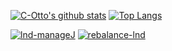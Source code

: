 [![C-Otto's github stats](https://github-readme-stats.vercel.app/api?username=C-Otto&show_icons=true&count_private=true)](https://github.com/anuraghazra/github-readme-stats)
[![Top Langs](https://github-readme-stats.vercel.app/api/top-langs/?username=C-Otto)](https://github.com/anuraghazra/github-readme-stats)

[![lnd-manageJ](https://github-readme-stats.vercel.app/api/pin/?username=C-Otto&repo=lnd-manageJ)](https://github.com/C-Otto/lnd-manageJ)
[![rebalance-lnd](https://github-readme-stats.vercel.app/api/pin/?username=C-Otto&repo=rebalance-lnd)](https://github.com/C-Otto/rebalance-lnd)
